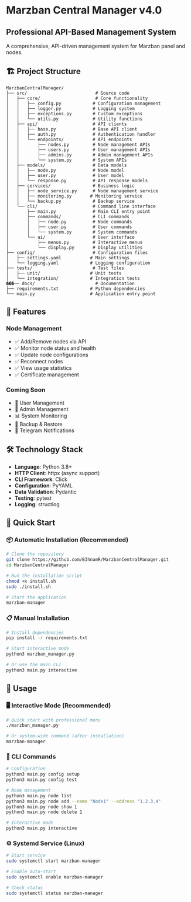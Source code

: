 # Marzban Central Manager v4.0
## Professional API-Based Management System

A comprehensive, API-driven management system for Marzban panel and nodes.

## 🏗️ Project Structure

```
MarzbanCentralManager/
├── src/                          # Source code
│   ├── core/                     # Core functionality
│   │   ├── config.py            # Configuration management
│   │   ├── logger.py            # Logging system
│   │   ├── exceptions.py        # Custom exceptions
│   │   └── utils.py             # Utility functions
│   ├── api/                     # API clients
│   │   ├── base.py              # Base API client
│   │   ├── auth.py              # Authentication handler
│   │   └── endpoints/           # API endpoints
│   │       ├── nodes.py         # Node management APIs
│   │       ├── users.py         # User management APIs
│   │       ├── admins.py        # Admin management APIs
│   │       └── system.py        # System APIs
│   ├── models/                  # Data models
│   │   ├── node.py              # Node model
│   │   ├── user.py              # User model
│   │   └── response.py          # API response models
│   ├── services/                # Business logic
│   │   ├── node_service.py      # Node management service
│   │   ├── monitoring.py       # Monitoring service
│   │   └── backup.py            # Backup service
│   └── cli/                     # Command line interface
│       ├── main.py              # Main CLI entry point
│       ├── commands/            # CLI commands
│       │   ├── node.py          # Node commands
│       │   ├── user.py          # User commands
│       │   └── system.py        # System commands
│       └── ui/                  # User interface
│           ├── menus.py         # Interactive menus
│           └── display.py       # Display utilities
├── config/                      # Configuration files
│   ├── settings.yaml           # Main settings
│   └── logging.yaml            # Logging configuration
├── tests/                       # Test files
│   ├── unit/                   # Unit tests
│   └── integration/            # Integration tests
���── docs/                       # Documentation
├── requirements.txt            # Python dependencies
└── main.py                     # Application entry point
```

## 🚀 Features

### Node Management
- ✅ Add/Remove nodes via API
- ✅ Monitor node status and health
- ✅ Update node configurations
- ✅ Reconnect nodes
- ✅ View usage statistics
- ✅ Certificate management

### Coming Soon
- 👥 User Management
- 🔧 Admin Management  
- 📊 System Monitoring
- 💾 Backup & Restore
- 📱 Telegram Notifications

## 🛠️ Technology Stack

- **Language**: Python 3.8+
- **HTTP Client**: httpx (async support)
- **CLI Framework**: Click
- **Configuration**: PyYAML
- **Data Validation**: Pydantic
- **Testing**: pytest
- **Logging**: structlog

## 🚀 Quick Start

### 📦 Automatic Installation (Recommended)

```bash
# Clone the repository
git clone https://github.com/B3hnamR/MarzbanCentralManager.git
cd MarzbanCentralManager

# Run the installation script
chmod +x install.sh
sudo ./install.sh

# Start the application
marzban-manager
```

### 📋 Manual Installation

```bash
# Install dependencies
pip install -r requirements.txt

# Start interactive mode
python3 marzban_manager.py

# Or use the main CLI
python3 main.py interactive
```

## 🎯 Usage

### 🖥️ Interactive Mode (Recommended)

```bash
# Quick start with professional menu
./marzban_manager.py

# Or system-wide command (after installation)
marzban-manager
```

### 📱 CLI Commands

```bash
# Configuration
python3 main.py config setup
python3 main.py config test

# Node management
python3 main.py node list
python3 main.py node add --name "Node1" --address "1.2.3.4"
python3 main.py node show 1
python3 main.py node delete 1

# Interactive mode
python3 main.py interactive
```

### ⚙️ Systemd Service (Linux)

```bash
# Start service
sudo systemctl start marzban-manager

# Enable auto-start
sudo systemctl enable marzban-manager

# Check status
sudo systemctl status marzban-manager
```